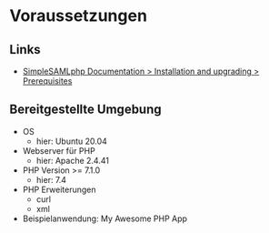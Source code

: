 # Voraussetzungen

## Links
* [SimpleSAMLphp Documentation > Installation and upgrading > Prerequisites](https://simplesamlphp.org/docs/stable/simplesamlphp-install#section_1)

## Bereitgestellte Umgebung
* OS
  * hier: Ubuntu 20.04
* Webserver für PHP
  * hier: Apache 2.4.41
* PHP Version >= 7.1.0
  * hier: 7.4
* PHP Erweiterungen
  * curl
  * xml
* Beispielanwendung: My Awesome PHP App
